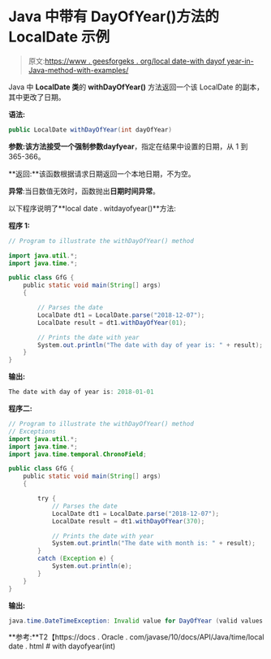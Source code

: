 # Java 中带有 DayOfYear()方法的 LocalDate 示例

> 原文:[https://www . geesforgeks . org/local date-with dayof year-in-Java-method-with-examples/](https://www.geeksforgeeks.org/localdate-withdayofyear-method-in-java-with-examples/)

Java 中 **LocalDate 类**的 **withDayOfYear()** 方法返回一个该 LocalDate 的副本，其中更改了日期。

**语法:**

```java
public LocalDate withDayOfYear(int dayOfYear)
```

**参数:**该方法接受一个强制参数**dayfyear**，指定在结果中设置的日期，从 1 到 365-366。

**返回:**该函数根据请求日期返回一个本地日期，不为空。

**异常**:当日数值无效时，函数抛出**日期时间异常**。

以下程序说明了**local date . witdayofyear()**方法:

**程序 1:**

```java
// Program to illustrate the withDayOfYear() method

import java.util.*;
import java.time.*;

public class GfG {
    public static void main(String[] args)
    {

        // Parses the date
        LocalDate dt1 = LocalDate.parse("2018-12-07");
        LocalDate result = dt1.withDayOfYear(01);

        // Prints the date with year
        System.out.println("The date with day of year is: " + result);
    }
}
```

**输出:**

```java
The date with day of year is: 2018-01-01

```

**程序二:**

```java
// Program to illustrate the withDayOfYear() method
// Exceptions
import java.util.*;
import java.time.*;
import java.time.temporal.ChronoField;

public class GfG {
    public static void main(String[] args)
    {

        try {
            // Parses the date
            LocalDate dt1 = LocalDate.parse("2018-12-07");
            LocalDate result = dt1.withDayOfYear(370);

            // Prints the date with year
            System.out.println("The date with month is: " + result);
        }
        catch (Exception e) {
            System.out.println(e);
        }
    }
}
```

**输出:**

```java
java.time.DateTimeException: Invalid value for DayOfYear (valid values 1 - 365/366): 370

```

**参考:**T2【https://docs . Oracle . com/javase/10/docs/API/Java/time/local date . html # with dayofyear(int)